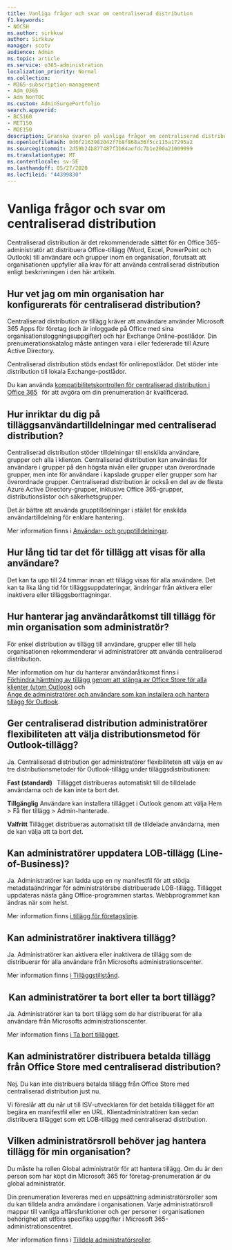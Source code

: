 ```yaml
---
title: Vanliga frågor och svar om centraliserad distribution
f1.keywords:
- NOCSH
ms.author: sirkkuw
author: Sirkkuw
manager: scotv
audience: Admin
ms.topic: article
ms.service: o365-administration
localization_priority: Normal
ms.collection:
- M365-subscription-management
- Adm_O365
- Adm_NonTOC
ms.custom: AdminSurgePortfolio
search.appverid:
- BCS160
- MET150
- MOE150
description: Granska svaren på vanliga frågor om centraliserad distribution från microsoft 365-administrationscentret.
ms.openlocfilehash: 0d0f2163982042f7b8f868a36f5cc115a17295a2
ms.sourcegitcommit: 2d59b24b877487f3b84aefdc7b1e200a21009999
ms.translationtype: MT
ms.contentlocale: sv-SE
ms.lasthandoff: 05/27/2020
ms.locfileid: "44399830"
---
```

# <a name="centralized-deployment-faq"></a>Vanliga frågor och svar om centraliserad distribution

Centraliserad distribution är det rekommenderade sättet för en Office 365-administratör att distribuera Office-tillägg (Word, Excel, PowerPoint och Outlook) till användare och grupper inom en organisation, förutsatt att organisationen uppfyller alla krav för att använda centraliserad distribution enligt beskrivningen i den här artikeln.   
  
## <a name="how-do-i-know-if-my-organization-is-set-up-for-centralized-deployment"></a>Hur vet jag om min organisation har konfigurerats för centraliserad distribution?  

Centraliserad distribution av tillägg kräver att användare använder Microsoft 365 Apps för företag (och är inloggade på Office med sina organisationsloggningsuppgifter) och har Exchange Online-postlådor. Din prenumerationskatalog måste antingen vara i eller federerade till Azure Active Directory.  
 
Centraliserad distribution stöds endast för onlinepostlådor. Det stöder inte distribution till lokala Exchange-postlådor.
 
Du kan använda [kompatibilitetskontrollen för centraliserad distribution i Office 365](https://docs.microsoft.com/microsoft-365/admin/manage/centralized-deployment-of-add-ins?view=o365-worldwide#office-365-centralized-deployment-compatibility-checker)   för att avgöra om din prenumeration är kvalificerad. 
  
## <a name="how-do-you-target-add-in-user-assignments-with-centralized-deployment"></a>Hur inriktar du dig på tilläggsanvändartilldelningar med centraliserad distribution?  

Centraliserad distribution stöder tilldelningar till enskilda användare, grupper och alla i klienten. Centraliserad distribution kan användas för användare i grupper på den högsta nivån eller grupper utan överordnade grupper, men inte för användare i kapslade grupper eller grupper som har överordnade grupper. Centraliserad distribution är också en del av de flesta Azure Active Directory-grupper, inklusive Office 365-grupper, distributionslistor och säkerhetsgrupper.  

Det är bättre att använda grupptilldelningar i stället för enskilda användartilldelning för enklare hantering.
 
Mer information finns i [Användar- och grupptilldelningar](https://docs.microsoft.com/microsoft-365/admin/manage/centralized-deployment-of-add-ins?view=o365-worldwide#user-and-group-assignments).  
   
## <a name="how-long-does-it-take-for-add-ins-to-show-up-for-all-users"></a>Hur lång tid tar det för tillägg att visas för alla användare?  

Det kan ta upp till 24 timmar innan ett tillägg visas för alla användare. Det kan ta lika lång tid för tilläggsuppdateringar, ändringar från aktivera eller inaktivera eller tilläggsborttagningar. 
  
## <a name="as-an-administrator-how-do-i-manage-the-user-access-to-add-ins-for-my-organization"></a>Hur hanterar jag användaråtkomst till tillägg för min organisation som administratör?

För enkel distribution av tillägg till användare, grupper eller till hela organisationen rekommenderar vi administratörer att använda centraliserad distribution.

Mer information om hur du hanterar användaråtkomst finns i </br>[Förhindra hämtning av tillägg genom att stänga av Office Store för alla klienter (utom Outlook)](https://docs.microsoft.com/microsoft-365/admin/manage/manage-deployment-of-add-ins?view=o365-worldwide#prevent-add-in-downloads-by-turning-off-the-office-store-across-all-clients-except-outlook) och </br>[Ange de administratörer och användare som kan installera och hantera tillägg för Outlook](https://docs.microsoft.com/exchange/clients-and-mobile-in-exchange-online/add-ins-for-outlook/specify-who-can-install-and-manage-add-ins?redirectedfrom=MSDN).

## <a name="will-centralized-deployment-provide-admins-the-flexibility-to-choose-the-deployment-method-for-outlook-add-ins"></a>Ger centraliserad distribution administratörer flexibiliteten att välja distributionsmetod för Outlook-tillägg?  

Ja. Centraliserad distribution ger administratörer flexibiliteten att välja en av tre distributionsmetoder för Outlook-tillägg under tilläggsdistributionen:

**Fast (standard)**   Tillägget distribueras automatiskt till de tilldelade användarna och de kan inte ta bort det.  
 
**Tillgänglig** Användare kan installera tillägget i Outlook genom att välja Hem > Få fler tillägg > Admin-hanterade.   
 
**Valfritt** Tillägget distribueras automatiskt till de tilldelade användarna, men de kan välja att ta bort det.  
    
## <a name="can-admins-update-line-of-business-lob-add-ins"></a>Kan administratörer uppdatera LOB-tillägg (Line-of-Business)?  

Ja. Administratörer kan ladda upp en ny manifestfil för att stödja metadataändringar för administratörsbe distribuerade LOB-tillägg. Tillägget uppdateras nästa gång Office-programmen startas. Webbprogrammet kan ändras när som helst.  
 
Mer information finns [i tillägg för företagslinje](https://docs.microsoft.com/microsoft-365/admin/manage/manage-deployment-of-add-ins?view=o365-worldwide#security-of-office-add-ins).  

## <a name="can-admins-turn-off-add-ins"></a>Kan administratörer inaktivera tillägg?  

Ja. Administratörer kan aktivera eller inaktivera de tillägg som de distribuerar för alla användare från Microsofts administrationscenter.

Mer information finns [i Tilläggstillstånd](https://docs.microsoft.com/microsoft-365/admin/manage/manage-deployment-of-add-ins?view=o365-worldwide#add-in-states).  

##  <a name="can-admins-delete-or-remove-add-ins"></a>Kan administratörer ta bort eller ta bort tillägg?

Ja. Administratörer kan ta bort tillägg som de har distribuerat för alla användare från Microsofts administrationscenter.

Mer information finns [i Ta bort tillägget](https://docs.microsoft.com/microsoft-365/admin/manage/manage-deployment-of-add-ins?view=o365-worldwide#delete-the-add-in). 
  
## <a name="can-admins-deploy-paid-add-ins-from-the-office-store-using-centralized-deployment"></a>Kan administratörer distribuera betalda tillägg från Office Store med centraliserad distribution? 

Nej. Du kan inte distribuera betalda tillägg från Office Store med centraliserad distribution just nu.  
 
Vi föreslår att du når ut till ISV-utvecklaren för det betalda tillägget för att begära en manifestfil eller en URL. Klientadministratören kan sedan distribuera tillägget som ett LOB-tillägg med centraliserad distribution.
    
## <a name="which-admin-role-do-i-need-to-manage-add-ins-for-my-organization"></a>Vilken administratörsroll behöver jag hantera tillägg för min organisation?  

Du måste ha rollen Global administratör för att hantera tillägg. Om du är den person som har köpt din Microsoft 365 för företag-prenumeration är du global administratör. 
 
Din prenumeration levereras med en uppsättning administratörsroller som du kan tilldela andra användare i organisationen. Varje administratörsroll mappar till vanliga affärsfunktioner och ger personer i organisationen behörighet att utföra specifika uppgifter i Microsoft 365-administrationscentret.  
 
Mer information finns i [Tilldela administratörsroller](https://docs.microsoft.com/microsoft-365/admin/add-users/assign-admin-roles?view=o365-worldwide).  